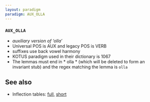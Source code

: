 ```yaml
---
layout: paradigm
paradigm: AUX_OLLA
---
```

### ` AUX_OLLA `

* _auxiliary version of ‘olla’_
* Universal POS is AUX and legacy POS is VERB
* suffixes use back vowel harmony
* KOTUS paradigm used in their dictionary is 1067
* The lemmas must end in * olla * (which will be deleted to form an invariant stub) and the regex matching the lemma is ` olla `

## See also

* Inflection tables: [full](gen/O/olla.html), [short](gen/O/olla_wikt.html)

